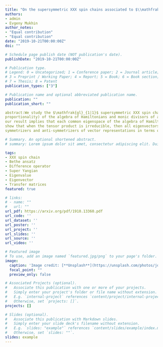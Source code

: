 ```yaml
---
title: "On the supersymmetric XXX spin chains associated to $\\mathfrak{gl}_{1|1}$"
authors:
- admin
- Evgeny Mukhin
author_notes:
- "Equal contribution"
- "Equal contribution"
date: "2019-10-21T00:00:00Z"
doi: ""

# Schedule page publish date (NOT publication's date).
publishDate: "2019-10-21T00:00:00Z"

# Publication type.
# Legend: 0 = Uncategorized; 1 = Conference paper; 2 = Journal article;
# 3 = Preprint / Working Paper; 4 = Report; 5 = Book; 6 = Book section;
# 7 = Thesis; 8 = Patent
publication_types: ["3"]

# Publication name and optional abbreviated publication name.
publication: ""
publication_short: ""

abstract:We study the $\mathfrak{gl}_{1|1}$ supersymmetric XXX spin chains. We give an explicit description of the algebra of Hamiltonians acting on any cyclic tensor products of polynomial evaluation $\mathfrak{gl}_{1|1}$ Yangian modules. It follows that there exists a bijection between common eigenvectors (up to
proportionality) of the algebra of Hamiltonians and monic divisors of an explicit polynomial written in terms of the Drinfeld polynomials. In particular
our result implies that each common eigenspace of the algebra of Hamiltonians has dimension one. We also give dimensions of the generalized eigenspaces. We
show that when the tensor product is irreducible, then all eigenvectors can be constructed using Bethe ansatz. We express the transfer matrices associated to
symmetrizers and anti-symmetrizers of vector representations in terms of the first transfer matrix and the center of the Yangian.

# Summary. An optional shortened abstract.
# summary: Lorem ipsum dolor sit amet, consectetur adipiscing elit. Duis posuere tellus ac convallis placerat. Proin tincidunt magna sed ex sollicitudin condimentum.

tags:
- XXX spin chain
- Bethe ansatz
- Difference operator
- Super Yangian
- Eigenvalue
- Eigenvector
- Transfer matrices
featured: true

# links:
# - name: ""
#   url: ""
url_pdf: https://arxiv.org/pdf/1910.13360.pdf
url_code: ''
url_dataset: ''
url_poster: ''
url_project: ''
url_slides: ''
url_source: ''
url_video: ''

# Featured image
# To use, add an image named `featured.jpg/png` to your page's folder. 
image:
  caption: 'Image credit: [**Unsplash**](https://unsplash.com/photos/jdD8gXaTZsc)'
  focal_point: ""
  preview_only: false

# Associated Projects (optional).
#   Associate this publication with one or more of your projects.
#   Simply enter your project's folder or file name without extension.
#   E.g. `internal-project` references `content/project/internal-project/index.md`.
#   Otherwise, set `projects: []`.
projects: []

# Slides (optional).
#   Associate this publication with Markdown slides.
#   Simply enter your slide deck's filename without extension.
#   E.g. `slides: "example"` references `content/slides/example/index.md`.
#   Otherwise, set `slides: ""`.
slides: example
---
```


